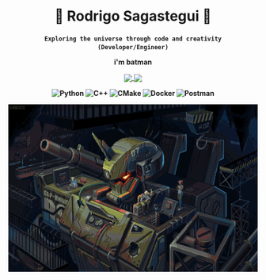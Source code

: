 <div align="center">
<h1>🤖 Rodrigo Sagastegui 🚀</h1> 

**`Exploring the universe through code and creativity (Developer/Engineer)`**
<p>
<b> i'm batman
</p>

<a href="https://github.com/rorosaga">
    <img height=150 align="center" src="https://github-readme-stats.vercel.app/api?username=rorosaga&theme=dark&hide_border=false\&rank_icon=github" />
</a>

<a href="https://github.com/rorosaga">
    <img height=150 align="center" src="https://github-readme-stats.vercel.app/api/top-langs/?username=rorosaga&theme=dark&hide_border=false&include_all_commits=true&count_private=false&layout=compact" />
</a>

<p>
    
<p>
  <img alt="Python" src="https://img.shields.io/badge/-Python-3776AB?style=for-the-badge&logo=python&logoColor=white" />
  <img alt="C++" src="https://img.shields.io/badge/-C++-00599C?style=for-the-badge&logo=c%2B%2B&logoColor=white" />
  <img alt="CMake" src="https://img.shields.io/badge/CMake-%23008FBA.svg?style=for-the-badge&logo=cmake&logoColor=white">
  <img alt="Docker" src="https://img.shields.io/badge/docker-%230db7ed.svg?style=for-the-badge&logo=docker&logoColor=white">
  <img alt="Postman" src="https://img.shields.io/badge/Postman-FF6C37?style=for-the-badge&logo=postman&logoColor=white">
</p>

<p>
    <img src="assets\mech_hangar.gif" width="600"height="338" />
</p>


</p>
<!-- <img src="assets\robo_astronaut.png" width="128"height="128" /> -->


<!-- <a href="https://github.com/rorosaga">
  <img height=175 align="center" src="https://github-readme-stats.vercel.app/api?username=rorosaga&theme=dark&hide_border=false" />
</a> -->

<!-- <h2> Projects </h2>

<h2> Passions </h2> -->


<!-- python,javascript,typescript,html,css,docker,postman,algolia,mysql,linux,c,c++,git,bash,django,azure,aws ec2,arduino,raspberrypi,appscripts,react,threejs,react3fabric,vite,npm,yarn, pytorch, tensorflow, tailwind css, azure services, postgreSQL, codesandbox, slurm, cmake -->
